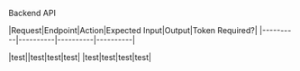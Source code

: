 Backend API





|Request|Endpoint|Action|Expected Input|Output|Token Required?|
|----------|----------|----------|----------|

|test||test|test|test|
|test|test|test|test|
